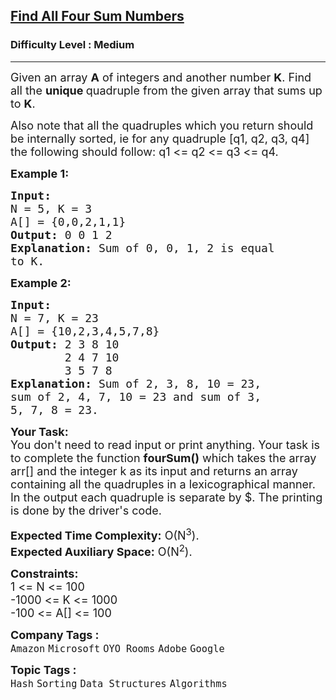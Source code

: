<h2><a href="https://www.geeksforgeeks.org/problems/find-all-four-sum-numbers1732/1?page=1&category=Mathematical,Strings,Sorting,Searching&difficulty=School,Basic,Easy,Medium&status=unsolved&sortBy=submissions">Find All Four Sum Numbers</a></h2><h3>Difficulty Level : Medium</h3><hr><div class="problems_problem_content__Xm_eO"><p><span style="font-size: 18px;">Given an array <strong>A</strong> of integers and another number <strong>K</strong>. Find all the <strong>unique&nbsp;</strong>quadruple from the given array that sums up to <strong>K</strong>.</span></p>
<p><span style="font-size: 18px;"><span style="font-size: 18px;">Also note that all the quadruples which you return should be internally sorted, ie for any quadruple [q1, q2, q3, q4] the following should follow: q1 &lt;= q2 &lt;= q3 &lt;= q4.</span></span></p>
<p><span style="font-size: 18px;"><strong>Example 1:</strong></span></p>
<pre><span style="font-size: 18px;"><strong>Input:
</strong>N = 5, K = 3
A[] = {0,0,2,1,1}
<strong>Output: </strong>0 0 1 2 <strong>
Explanation: </strong>Sum of 0, 0, 1, 2 is equal
to K.</span>
</pre>
<p><span style="font-size: 18px;"><strong>Example 2:</strong></span></p>
<pre><span style="font-size: 18px;"><strong>Input:
</strong>N = 7, K = 23
A[] = {10,2,3,4,5,7,8}
<strong>Output: </strong>2 3 8 10 
&nbsp;       2 4 7 10 
&nbsp;       3 5 7 8 <strong>
Explanation: </strong>Sum of 2, 3, 8, 10 = 23,
sum of 2, 4, 7, 10 = 23 and sum of 3,
5, 7, 8 = 23.</span></pre>
<p><span style="font-size: 18px;"><strong>Your Task:</strong><br>You don't need to read input or print anything. Your task is to complete the function&nbsp;<strong>fourSum()</strong> which takes the array arr[] and the integer k as its input and returns an array containing all the quadruples in a lexicographical manner. In the output each quadruple is separate by $. The printing is done by the driver's code.</span></p>
<p><span style="font-size: 18px;"><strong>Expected Time Complexity:</strong>&nbsp;O(N<sup>3</sup>).<br><strong>Expected Auxiliary Space:</strong>&nbsp;O(N<sup>2</sup>).</span></p>
<p><span style="font-size: 18px;"><strong>Constraints:</strong><br>1 &lt;= N &lt;= 100<br>-1000 &lt;= K &lt;= 1000<br>-100 &lt;= A[] &lt;= 100</span></p></div><p><span style=font-size:18px><strong>Company Tags : </strong><br><code>Amazon</code>&nbsp;<code>Microsoft</code>&nbsp;<code>OYO Rooms</code>&nbsp;<code>Adobe</code>&nbsp;<code>Google</code>&nbsp;<br><p><span style=font-size:18px><strong>Topic Tags : </strong><br><code>Hash</code>&nbsp;<code>Sorting</code>&nbsp;<code>Data Structures</code>&nbsp;<code>Algorithms</code>&nbsp;